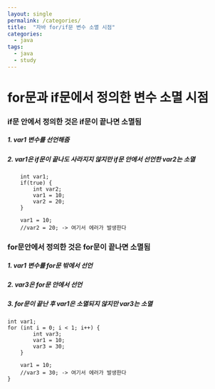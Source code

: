 ```yaml
---
layout: single
permalink: /categories/
title:  "자바 for/if문 변수 소멸 시점"
categories:
  - java
tags:
  - java
  - study
---
```


# for문과 if문에서 정의한 변수 소멸 시점

### if문 안에서 정의한 것은 if문이 끝나면 소멸됨
##### 1. var1 변수를 선언해줌
##### 2. var1은 if문이 끝나도 사라지지 않지만 if문 안에서 선언한 var2는 소멸

		int var1;
		if(true) {
			int var2;
			var1 = 10;
			var2 = 20;
		}
		
		var1 = 10;
		//var2 = 20; -> 여기서 에러가 발생한다
	
  
 ### for문안에서 정의한 것은 for문이 끝나면 소멸됨
 ##### 1. var1 변수를 for문 밖에서 선언
 ##### 2. var3은 for문 안에서 선언
 ##### 3. for문이 끝난 후 var1은 소멸되지 않지만 var3는 소멸
  
    int var1;
    for (int i = 0; i < 1; i++) {
			int var3;
			var1 = 10;
			var3 = 30;
		}

		var1 = 10;
		//var3 = 30; -> 여기서 에러가 발생한다
	}
